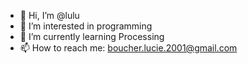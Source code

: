 - 👋 Hi, I’m @lulu
- 👀 I’m interested in programming
- 🌱 I’m currently learning Processing
- 📫 How to reach me: boucher.lucie.2001@gmail.com

<!---
vroumette/vroumette is a ✨ special ✨ repository because its `README.md` (this file) appears on your GitHub profile.
You can click the Preview link to take a look at your changes.
--->
